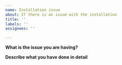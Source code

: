 ```yaml
---
name: Installation issue
about: If there is an issue with the installation
title: ''
labels: ''
assignees: ''

---
```


**What is the issue you are having?**

**Describe what you have done in detail**
